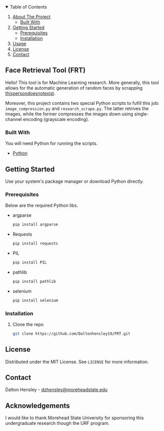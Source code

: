 <!-- TABLE OF CONTENTS -->
<details open="open">
  <summary>Table of Contents</summary>
  <ol>
    <li>
      <a href="#about-the-project">About The Project</a>
      <ul>
        <li><a href="#built-with">Built With</a></li>
      </ul>
    </li>
    <li>
      <a href="#getting-started">Getting Started</a>
      <ul>
        <li><a href="#prerequisites">Prerequisites</a></li>
        <li><a href="#installation">Installation</a></li>
      </ul>
    </li>
    <li><a href="#usage">Usage</a></li>
    <li><a href="#license">License</a></li>
    <li><a href="#contact">Contact</a></li>
  </ol>
</details>



<!-- ABOUT THE PROJECT -->
## Face Retrieval Tool (FRT)

Hello! This tool is for Machine Learning research. More generally, this tool
allows for the automatic generation of random faces by scrapping [thispersondoesnotexist](https://this-person-does-not-exist.com/en).

Moreover, this project contains two special Python scripts to fufill this job:
`image_compression.py` and `research_scrape.py`. The latter retrives the images,
while the former compresses the images down using single-channel encoding (grayscale encoding).


### Built With

You will need Python for running the scripts.
* [Python](https://www.python.org)



<!-- GETTING STARTED -->
## Getting Started
Use your system's package manager or download Python directly.

### Prerequisites

Below are the required Python libs.
* argparse
  ```sh
  pip install argparse
  ```
* Requests
  ```sh
  pip install requests
  ```
* PIL
  ```sh
  pip install PIL
  ```
* pathlib
  ```sh
  pip install pathlib
  ```
* selenium
  ```sh
  pip install selenium
  ```
### Installation


1. Clone the repo
   ```sh
   git clone https://github.com/Daltonhensley19/FRT.git
   ```

<!-- LICENSE -->
## License

Distributed under the MIT License. See `LICENSE` for more information.



<!-- CONTACT -->
## Contact

Dalton Hensley - dzhensley@moreheadstate.edu




<!-- ACKNOWLEDGEMENTS -->
## Acknowledgements
I would like to thank Morehead State University for sponsoring this undergraduate
research though the URF program. 




